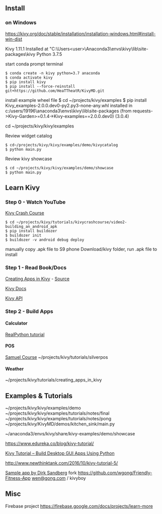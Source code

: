 ## Install 

### on Windows
https://kivy.org/doc/stable/installation/installation-windows.html#install-win-dist

Kivy 1.11.1
Installed at "C:\Users\<user>\Anaconda3\envs\kivy\lib\site-packages\kivy
Python 3.7.5


start conda prompt terminal
```
$ conda create -n kivy python=3.7 anaconda
$ conda activate kivy 
$ pip install kivy
$ pip install --force-reinstall git+https://github.com/HeaTTheatR/KivyMD.git 
```

install example wheel file
$ cd ~/projects/kivy/examples
$ pip install Kivy_examples-2.0.0.dev0-py2.py3-none-any.whl
installed in c:/users/19196\anaconda3\envs\kivy\lib\site-packages (from requests->Kivy-Garden>=0.1.4->Kivy-examples==2.0.0.dev0) (3.0.4)

cd ~/projects/kivy/kivy/examples


Review widget catalog
```
$ cd~/projects/kivy/kivy/examples/demo/kivycatalog
$ python main.py
```

Review kivy showcase
```
$ cd ~/projects/kivy/kivy/examples/demo/showcase
$ python main.py
```

## Learn Kivy

### Step 0 - Watch YouTube
[Kivy Crash Course](https://github.com/inclement/kivycrashcourse)

```
$ cd ~/projects/kivy/tutorials/kivycrashcourse/video2-building_an_android_apk
$ pip install buildozer
$ buildozer init
$ buildozer -v android debug deploy
```
manually copy .apk file to S9 phone Download/kivy folder, run .apk file to install

### Step 1 - Read Book/Docs
[Creating Apps in Kivy](https://www.oreilly.com/library/view/creating-apps-in/9781491947333/ch01.html) - [Source](https://github.com/oreillymedia/creating_apps_in_kivy)

[Kivy Docs](https://buildmedia.readthedocs.org/media/pdf/kivy/latest/kivy.pdf)

[Kivy API](https://kivy.org/doc/stable/api-kivy.html)

### Step 2 - Build Apps

#### Calculator
[RealPython tutorial](https://realpython.com/mobile-app-kivy-python/)

#### POS
[Samuel Course](https://github.com/qodzero/silverpos/)
~/projects/kivy/tutorials/silverpos

#### Weather
~/projects/kivy/tutorials/creating_apps_in_kivy


## Examples & Tutorials

~/projects/kivy/kivy/examples/demo
~/projects/kivy/kivy/examples/tutorials/notes/final
~/projects/kivy/kivy/examples/tutorials/notes/pong
~/projects/kivy/KivyMD/demos/kitchen_sink/main.py

~/anaconda3/envs/kivy/share/kivy-examples/demo/showcase


https://www.edureka.co/blog/kivy-tutorial/

[Kivy Tutorial – Build Desktop GUI Apps Using Python](https://likegeeks.com/kivy-tutorial/)

http://www.newthinktank.com/2016/10/kivy-tutorial-5/


[Sample app by Dirk Sandberg](https://github.com/Dirk-Sandberg)
fork https://github.com/wgong/Friendly-Fitness-App
wen@gong.com / kivyboy


## Misc
Firebase project
https://firebase.google.com/docs/projects/learn-more

